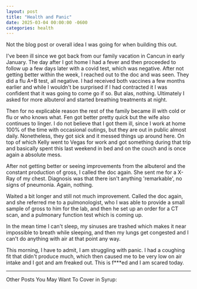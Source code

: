 ```yaml
---
layout: post
title: "Health and Panic"
date: 2025-03-04 00:00:00 -0600
categories: health
---
```

Not the blog post or overall idea I was going for when building this out.

I've been ill since we got back from our family vacation in Cancun in early January.  The day after I got home I had a fever and then proceeded to follow up a few days later with a covid test, which was negative.  After not getting better within the week, I reached out to the doc and was seen.  They did a flu A+B test, all negative.  I had received both vaccines a few months earlier and while I wouldn't be surprised if I had contracted it I was confident that it was going to come go if so.  But alas, nothing.  Ultimately I asked for more albuterol and started breathing treatments at night.

Then for no explicable reason the rest of the family became ill with cold or flu or who knows what.  Fen got better pretty quick but the wife also continues to linger.  I do not believe that I got them ill, since I work at home 100% of the time with occasional outings, but they are out in public almost daily.  Nonetheless, they got sick and it messed things up around here.  On top of which Kelly went to Vegas for work and got something during that trip and basically spent this last weekend in bed and on the couch and is once again a absolute mess.

After not getting better or seeing improvements from the albuterol and the constant production of gross, I called the doc again.  She sent me for a X-Ray of my chest.  Diagnosis was that there isn't anything 'remarkable', no signs of pneumonia.  Again, nothing.

Waited a bit longer and still not much improvement.  Called the doc again, and she referred me to a pulmonologist, who I was able to provide a small sample of gross to him for the lab, and then he set up an order for a CT scan, and a pulmonary function test which is coming up.

In the mean time I can't sleep, my sinuses are trashed which makes it near impossible to breath while sleeping, and then my lungs get congested and I can't do anything with air at that point any way.  

This morning, I have to admit, I am struggling with panic.  I had a coughing fit that didn't produce much, which then caused me to be very low on air intake and I got and am freaked out.  This is f***ed and I am scared today.

---

Other Posts You May Want To Cover in Syrup:
